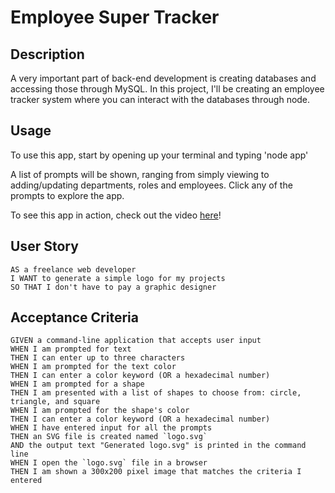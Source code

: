 # Employee Super Tracker

## Description 

A very important part of back-end development is creating databases and accessing those through MySQL. In this project, I'll be creating an employee tracker system where you can interact with the databases through node. 

## Usage

To use this app, start by opening up your terminal and typing 'node app' 

A list of prompts will be shown, ranging from simply viewing to adding/updating departments, roles and employees. Click any of the prompts to explore the app.

To see this app in action, check out the video <a href="https://drive.google.com/file/d/1wnMT9rAPqfJSkP4DDA1FurF67VUbHrmk/view">here</a>!

## User Story

```
AS a freelance web developer
I WANT to generate a simple logo for my projects
SO THAT I don't have to pay a graphic designer
```

## Acceptance Criteria

```
GIVEN a command-line application that accepts user input
WHEN I am prompted for text
THEN I can enter up to three characters
WHEN I am prompted for the text color
THEN I can enter a color keyword (OR a hexadecimal number)
WHEN I am prompted for a shape
THEN I am presented with a list of shapes to choose from: circle, triangle, and square
WHEN I am prompted for the shape's color
THEN I can enter a color keyword (OR a hexadecimal number)
WHEN I have entered input for all the prompts
THEN an SVG file is created named `logo.svg`
AND the output text "Generated logo.svg" is printed in the command line
WHEN I open the `logo.svg` file in a browser
THEN I am shown a 300x200 pixel image that matches the criteria I entered
```

